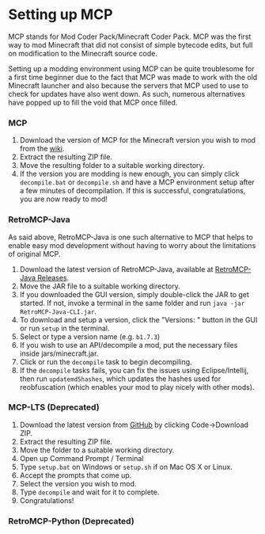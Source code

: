 # Setting up MCP
MCP stands for Mod Coder Pack/Minecraft Coder Pack. MCP was the first way to mod Minecraft that did not consist of simple bytecode edits, but full on modification to the Minecraft source code.

Setting up a modding environment using MCP can be quite troublesome for a first time beginner due to the fact that MCP was made to work with the old Minecraft launcher and also because the servers that MCP used to use to check for updates have also went down. As such, numerous alternatives have popped up to fill the void that MCP once filled.

### MCP
1. Download the version of MCP for the Minecraft version you wish to mod from the [wiki](https://minecraft.fandom.com/wiki/Tutorials/Programs_and_editors/Mod_Coder_Pack).
1. Extract the resulting ZIP file.
1. Move the resulting folder to a suitable working directory.
1. If the version you are modding is new enough, you can simply click `decompile.bat` or `decompile.sh` and have a MCP environment setup after a few minutes of decompilation. If this is successful, congratulations, you are now ready to mod!

### RetroMCP-Java
As said above, RetroMCP-Java is one such alternative to MCP that helps to enable easy mod development without having to worry about the limitations of original MCP.

1. Download the latest version of RetroMCP-Java, available at [RetroMCP-Java Releases](https://github.com/MCPHackers/RetroMCP-Java).
1. Move the JAR file to a suitable working directory.
1. If you downloaded the GUI version, simply double-click the JAR to get started. If not, invoke a terminal in the same folder and run `java -jar RetroMCP-Java-CLI.jar`.
1. To download and setup a version, click the "Versions: " button in the GUI or run `setup` in the terminal.
1. Select or type a version name (e.g. `b1.7.3`)
1. If you wish to use an API/decompile a mod, put the necessary files inside jars/minecraft.jar.
1. Click or run the `decompile` task to begin decompiling.
1. If the `decompile` tasks fails, you can fix the issues using Eclipse/Intellij, then run `updatemd5hashes`, which updates the hashes used for reobfuscation (which enables your mod to play nicely with other mods).

### MCP-LTS (**Deprecated**)
1. Download the latest version from [GitHub](https://github.com/ModificationStation/1.7.3-LTS) by clicking Code->Download ZIP.
1. Extract the resulting ZIP file.
1. Move the folder to a suitable working directory.
1. Open up Command Prompt / Terminal
1. Type `setup.bat` on Windows or `setup.sh` if on Mac OS X or Linux.
1. Accept the prompts that come up.
1. Select the version you wish to mod.
1. Type `decompile` and wait for it to complete.
1. Congratulations!

### RetroMCP-Python (**Deprecated**)
